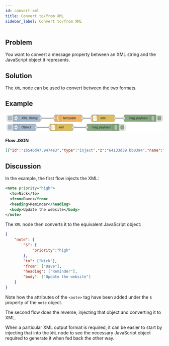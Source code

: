 ```yaml
---
id: convert-xml
title: Convert to/from XML
sidebar_label: Convert to/from XML
---
```


## Problem

You want to convert a message property between an XML string and the JavaScript object
it represents.

## Solution

The <code class="node">XML</code> node can be used to convert between the two
formats.

## Example

![](../assets/dataformats/convert-xml.png)

<b>Flow JSON</b>
~~~json
[{"id":"1b546d47.9474e3","type":"inject","z":"64133d39.bb0394","name":"XML String","topic":"","payload":"{\"a\":1}","payloadType":"str","repeat":"","crontab":"","once":false,"onceDelay":0.1,"x":100,"y":260,"wires":[["d72b2bfd.77d068"]]},{"id":"1adf407d.6c4fe","type":"debug","z":"64133d39.bb0394","name":"","active":true,"tosidebar":true,"console":false,"tostatus":false,"complete":"false","x":590,"y":260,"wires":[]},{"id":"46638890.8ae758","type":"inject","z":"64133d39.bb0394","name":"Object","topic":"","payload":"{\"note\":{\"$\":{\"priority\":\"high\"},\"to\":[\"Nick\"],\"from\":[\"Dave\"],\"heading\":[\"Reminder\"],\"body\":[\"Update the website\"]}}","payloadType":"json","repeat":"","crontab":"","once":false,"onceDelay":0.1,"x":90,"y":300,"wires":[["dae1d291.de0d2"]]},{"id":"6fefca67.3669e4","type":"debug","z":"64133d39.bb0394","name":"","active":true,"tosidebar":true,"console":false,"tostatus":false,"complete":"false","x":430,"y":300,"wires":[]},{"id":"d72b2bfd.77d068","type":"template","z":"64133d39.bb0394","name":"","field":"payload","fieldType":"msg","format":"text","syntax":"plain","template":"<note priority=\"high\">\n  <to>Nick</to>\n  <from>Dave</from>\n  <heading>Reminder</heading>\n  <body>Update the website</body>\n</note>","output":"str","x":280,"y":260,"wires":[["1746464a.87aa4a"]]},{"id":"1746464a.87aa4a","type":"xml","z":"64133d39.bb0394","name":"","property":"payload","attr":"","chr":"","x":430,"y":260,"wires":[["1adf407d.6c4fe"]]},{"id":"dae1d291.de0d2","type":"xml","z":"64133d39.bb0394","name":"","property":"payload","attr":"","chr":"","x":250,"y":300,"wires":[["6fefca67.3669e4"]]}]
~~~

## Discussion

In the example, the first flow injects the XML:

~~~xml
<note priority="high">
  <to>Nick</to>
  <from>Dave</from>
  <heading>Reminder</heading>
  <body>Update the website</body>
</note>
~~~

The <code class="node">XML</code> node then converts it to the equivalent JavaScript
object:

~~~json
{
    "note": {
        "$": {
            "priority":"high"
        },
        "to": ["Nick"],
        "from": ["Dave"],
        "heading": ["Reminder"],
        "body": ["Update the website"]
    }
}
~~~

Note how the attributes of the `<note>` tag have been added under the `$` property
of the `note` object.

The second flow does the reverse, injecting that object and converting it to XML.

When a particular XML output format is required, it can be easier to start by
injecting that into the <code class="node">XML</code> node to see the necessary
JavaScript object required to generate it when fed back the other way.
